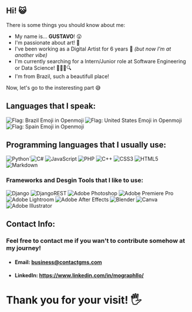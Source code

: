 ## **Hi! 😺**
There is some things you should know about me:

 - My name is... **GUSTAVO**! 😲
 - I'm passionate about art! 🎨
 - I've been working as a Digital Artist for 6 years 🤯
	 *(but now I'm at another vibe)* 
 - I'm currently searching for a Intern/Junior role at 
 Software Engineering or Data Science! 👩🏻‍💻🔍
 - I'm from Brazil, such a beautifull place!

Now, let's go to the insteresting part 😅

## Languages that I speak: 
![Flag: Brazil Emoji in Openmoji](https://cdn-0.emojis.wiki/emoji-pics/openmoji/brazil-openmoji.png) ![Flag: United States Emoji in Openmoji](https://cdn-0.emojis.wiki/emoji-pics/openmoji/united-states-openmoji.png)![Flag: Spain Emoji in Openmoji](https://cdn-0.emojis.wiki/emoji-pics/openmoji/spain-openmoji.png)
## Programming languages that I usually use: 

![Python](https://img.shields.io/badge/python-3670A0?style=for-the-badge&logo=python&logoColor=ffdd54)`![C#](https://img.shields.io/badge/c%23-%23239120.svg?style=for-the-badge&logo=c-sharp&logoColor=white)
 ![JavaScript](https://img.shields.io/badge/javascript-%23323330.svg?style=for-the-badge&logo=javascript&logoColor=%23F7DF1E) ![PHP](https://img.shields.io/badge/php-%23777BB4.svg?style=for-the-badge&logo=php&logoColor=white)  ![C++](https://img.shields.io/badge/c++-%2300599C.svg?style=for-the-badge&logo=c%2B%2B&logoColor=white)
  ![CSS3](https://img.shields.io/badge/css3-%231572B6.svg?style=for-the-badge&logo=css3&logoColor=white) ![HTML5](https://img.shields.io/badge/html5-%23E34F26.svg?style=for-the-badge&logo=html5&logoColor=white)   ![Markdown](https://img.shields.io/badge/markdown-%23000000.svg?style=for-the-badge&logo=markdown&logoColor=white)
### Frameworks and Desgin Tools that I like to use:
![Django](https://img.shields.io/badge/django-%23092E20.svg?style=for-the-badge&logo=django&logoColor=white) ![DjangoREST](https://img.shields.io/badge/DJANGO-REST-ff1709?style=for-the-badge&logo=django&logoColor=white&color=ff1709&labelColor=gray)
![Adobe Photoshop](https://img.shields.io/badge/adobephotoshop-%2331A8FF.svg?style=for-the-badge&logo=adobephotoshop&logoColor=white) ![Adobe Premiere Pro](https://img.shields.io/badge/Adobe%20Premiere%20Pro-9999FF.svg?style=for-the-badge&logo=Adobe%20Premiere%20Pro&logoColor=white)
![Adobe Lightroom](https://img.shields.io/badge/Adobe%20Lightroom-31A8FF.svg?style=for-the-badge&logo=Adobe%20Lightroom&logoColor=white) ![Adobe After Effects](https://img.shields.io/badge/Adobe%20After%20Effects-9999FF.svg?style=for-the-badge&logo=Adobe%20After%20Effects&logoColor=white) 
![Blender](https://img.shields.io/badge/blender-%23F5792A.svg?style=for-the-badge&logo=blender&logoColor=white) ![Canva](https://img.shields.io/badge/Canva-%2300C4CC.svg?style=for-the-badge&logo=Canva&logoColor=white) ![Adobe Illustrator](https://img.shields.io/badge/adobeillustrator-%23FF9A00.svg?style=for-the-badge&logo=adobeillustrator&logoColor=white)
## Contact Info:
### Feel free to contact me if you wan't to contribute somehow at my journey!

 - #### Email:  business@contactgms.com
   
 - #### LinkedIn: https://www.linkedin.com/in/mographllo/

# Thank you for your visit! 🖐 

